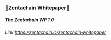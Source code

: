 ### :blue_book:Zentachain Whitepaper:blue_book:

##### The Zentachain WP 1.0


###### Link:https://zentachain.io/zentachain-whitepaper

